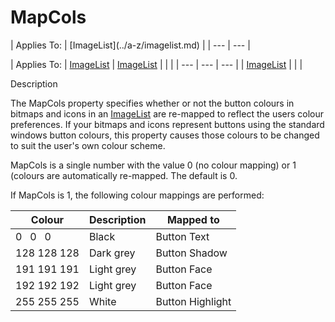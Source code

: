 




<h1 class="heading"><span class="name">MapCols</span></h1>
| Applies To: | [ImageList](../a-z/imagelist.md) |
| --- | ---  |

| Applies To: | [ImageList](../a-z/imagelist.md) | [ImageList](../a-z/imagelist.md) |  |  |
| --- | --- | ---  |
| [ImageList](../a-z/imagelist.md) |  |  |


Description


The MapCols property specifies whether or not the button colours in bitmaps and icons in an [ImageList](../a-z/imagelist.md) are re-mapped to reflect the users colour preferences. If your bitmaps and icons represent buttons using the standard windows button colours, this property causes those colours to be changed to suit the user's own colour scheme.


MapCols is a single number with the value 0 (no colour mapping) or 1 (colours are automatically re-mapped. The default is 0.


If MapCols is 1, the following colour mappings are performed:

| Colour | Description | Mapped to |
| --- | --- | ---  |
| 0   0   0 | Black | Button Text |
| 128 128 128 | Dark grey | Button Shadow |
| 191 191 191 | Light grey | Button Face |
| 192 192 192 | Light grey | Button Face |
| 255 255 255 | White | Button Highlight |



